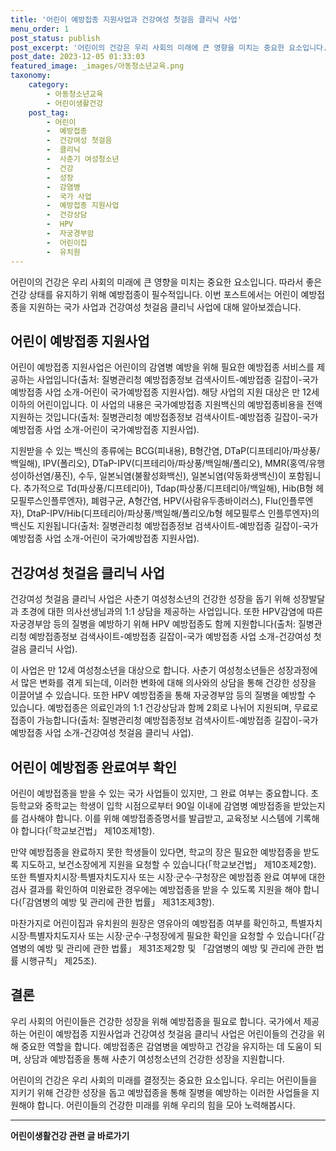 ```yaml
---
title: '어린이 예방접종 지원사업과 건강여성 첫걸음 클리닉 사업'
menu_order: 1
post_status: publish
post_excerpt: '어린이의 건강은 우리 사회의 미래에 큰 영향을 미치는 중요한 요소입니다. 따라서 좋은 건강 상태를 유지하기 위해 예방접종이 필수적입니다. 이번 포스트에서는 어린이 예방접종을 지원하는 국가 사업과 건강여성 첫걸음 클리닉 사업에 대해 알아보겠습니다.'
post_date: 2023-12-05 01:33:03
featured_image: _images/아동청소년교육.png
taxonomy:
    category:
        - 아동청소년교육
        - 어린이생활건강
    post_tag:
        - 어린이
        -  예방접종
        -  건강여성 첫걸음
        -  클리닉
        -  사춘기 여성청소년
        -  건강
        -  성장
        -  감염병
        -  국가 사업
        -  예방접종 지원사업
        -  건강상담
        -  HPV
        -  자궁경부암
        -  어린이집
        -  유치원
---
```



어린이의 건강은 우리 사회의 미래에 큰 영향을 미치는 중요한 요소입니다. 따라서 좋은 건강 상태를 유지하기 위해 예방접종이 필수적입니다. 이번 포스트에서는 어린이 예방접종을 지원하는 국가 사업과 건강여성 첫걸음 클리닉 사업에 대해 알아보겠습니다.

## 어린이 예방접종 지원사업

어린이 예방접종 지원사업은 어린이의 감염병 예방을 위해 필요한 예방접종 서비스를 제공하는 사업입니다(출처: 질병관리청 예방접종정보 검색사이트-예방접종 길잡이-국가 예방접종 사업 소개-어린이 국가예방접종 지원사업). 해당 사업의 지원 대상은 만 12세 이하의 어린이입니다. 이 사업의 내용은 국가예방접종 지원백신의 예방접종비용을 전액 지원하는 것입니다(출처: 질병관리청 예방접종정보 검색사이트-예방접종 길잡이-국가 예방접종 사업 소개-어린이 국가예방접종 지원사업).

지원받을 수 있는 백신의 종류에는 BCG(피내용), B형간염, DTaP(디프테리아/파상풍/백일해), IPV(폴리오), DTaP-IPV(디프테리아/파상풍/백일해/폴리오), MMR(홍역/유행성이하선염/풍진), 수두, 일본뇌염(불활성화백신), 일본뇌염(약동화생백신)이 포함됩니다. 추가적으로 Td(파상풍/디프테리아), Tdap(파상풍/디프테리아/백일해), Hib(B형 헤모필루스인플루엔자), 폐렴구균, A형간염, HPV(사람유두종바이러스), Flu(인플루엔자), DtaP-IPV/Hib(디프테리아/파상풍/백일해/폴리오/b형 헤모필루스 인플루엔자)의 백신도 지원됩니다(출처: 질병관리청 예방접종정보 검색사이트-예방접종 길잡이-국가 예방접종 사업 소개-어린이 국가예방접종 지원사업).

## 건강여성 첫걸음 클리닉 사업

건강여성 첫걸음 클리닉 사업은 사춘기 여성청소년의 건강한 성장을 돕기 위해 성장발달과 초경에 대한 의사선생님과의 1:1 상담을 제공하는 사업입니다. 또한 HPV감염에 따른 자궁경부암 등의 질병을 예방하기 위해 HPV 예방접종도 함께 지원합니다(출처: 질병관리청 예방접종정보 검색사이트-예방접종 길잡이-국가 예방접종 사업 소개-건강여성 첫걸음 클리닉 사업).

이 사업은 만 12세 여성청소년을 대상으로 합니다. 사춘기 여성청소년들은 성장과정에서 많은 변화를 겪게 되는데, 이러한 변화에 대해 의사와의 상담을 통해 건강한 성장을 이끌어낼 수 있습니다. 또한 HPV 예방접종을 통해 자궁경부암 등의 질병을 예방할 수 있습니다. 예방접종은 의료인과의 1:1 건강상담과 함께 2회로 나뉘어 지원되며, 무료로 접종이 가능합니다(출처: 질병관리청 예방접종정보 검색사이트-예방접종 길잡이-국가 예방접종 사업 소개-건강여성 첫걸음 클리닉 사업).

## 어린이 예방접종 완료여부 확인

어린이 예방접종을 받을 수 있는 국가 사업들이 있지만, 그 완료 여부는 중요합니다. 초등학교와 중학교는 학생이 입학 시점으로부터 90일 이내에 감염병 예방접종을 받았는지를 검사해야 합니다. 이를 위해 예방접종증명서를 발급받고, 교육정보 시스템에 기록해야 합니다(「학교보건법」 제10조제1항).

만약 예방접종을 완료하지 못한 학생들이 있다면, 학교의 장은 필요한 예방접종을 받도록 지도하고, 보건소장에게 지원을 요청할 수 있습니다(「학교보건법」 제10조제2항). 또한 특별자치시장·특별자치도지사 또는 시장·군수·구청장은 예방접종 완료 여부에 대한 검사 결과를 확인하여 미완료한 경우에는 예방접종을 받을 수 있도록 지원을 해야 합니다(「감염병의 예방 및 관리에 관한 법률」 제31조제3항).

마찬가지로 어린이집과 유치원의 원장은 영유아의 예방접종 여부를 확인하고, 특별자치시장·특별자치도지사 또는 시장·군수·구청장에게 필요한 확인을 요청할 수 있습니다(「감염병의 예방 및 관리에 관한 법률」 제31조제2항 및 「감염병의 예방 및 관리에 관한 법률 시행규칙」 제25조).

## 결론

우리 사회의 어린이들은 건강한 성장을 위해 예방접종을 필요로 합니다. 국가에서 제공하는 어린이 예방접종 지원사업과 건강여성 첫걸음 클리닉 사업은 어린이들의 건강을 위해 중요한 역할을 합니다. 예방접종은 감염병을 예방하고 건강을 유지하는 데 도움이 되며, 상담과 예방접종을 통해 사춘기 여성청소년의 건강한 성장을 지원합니다.

어린이의 건강은 우리 사회의 미래를 결정짓는 중요한 요소입니다. 우리는 어린이들을 지키기 위해 건강한 성장을 돕고 예방접종을 통해 질병을 예방하는 이러한 사업들을 지원해야 합니다. 어린이들의 건강한 미래를 위해 우리의 힘을 모아 노력해봅시다.

<!-- wp:separator -->
<hr class="wp-block-separator has-alpha-channel-opacity"/>
<!-- /wp:separator -->

<!-- wp:group {"backgroundColor":"base","layout":{"type":"constrained"}} -->
<div class="wp-block-group has-base-background-color has-background"><!-- wp:paragraph {"align":"center","fontSize":"medium"} -->
<p class="has-text-align-center has-large-font-size"><strong>어린이생활건강 관련 글 바로가기</strong></p>
<!-- /wp:paragraph -->


<!-- wp:latest-posts
{"categories":[{"id":30670,"count":19,"description":"","link":"https://uknowlaw.com/category/%ec%96%b4%eb%a6%b0%ec%9d%b4%ec%83%9d%ed%99%9c%ea%b1%b4%ea%b0%95/","name":"어린이생활건강","slug":"어린이생활건강","taxonomy":"category","parent":0,"meta":[],"_links":{"self":[{"href":"https://uknowlaw.com/wp-json/wp/v2/categories/30670"}],"collection":[{"href":"https://uknowlaw.com/wp-json/wp/v2/categories"}],"about":[{"href":"https://uknowlaw.com/wp-json/wp/v2/taxonomies/category"}],"wp:post_type":[{"href":"https://uknowlaw.com/wp-json/wp/v2/posts?categories=30670"}],"curies":[{"name":"wp","href":"https://api.w.org/{rel}","templated":true}]}}],"postsToShow":100,"excerptLength":28,"postLayout":"grid","columns":2,"featuredImageAlign":"left","featuredImageSizeSlug":"large","fontSize":"small"} /--></div>
<!-- /wp:group -->